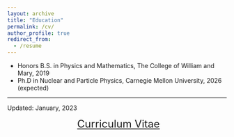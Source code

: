 ```yaml
---
layout: archive
title: "Education"
permalink: /cv/
author_profile: true
redirect_from:
  - /resume
---
```



* Honors B.S. in Physics and Mathematics, The College of William and Mary, 2019
* Ph.D in Nuclear and Particle Physics, Carnegie Mellon University, 2026 (expected)

_________________
Updated: January, 2023  

<p align="center">
  <font size="5">
  <a href="http://zabaldwin.github.io/files/Gradschool_CV_Baldwin_2023.pdf">Curriculum Vitae</a>
  </font>
</p>




